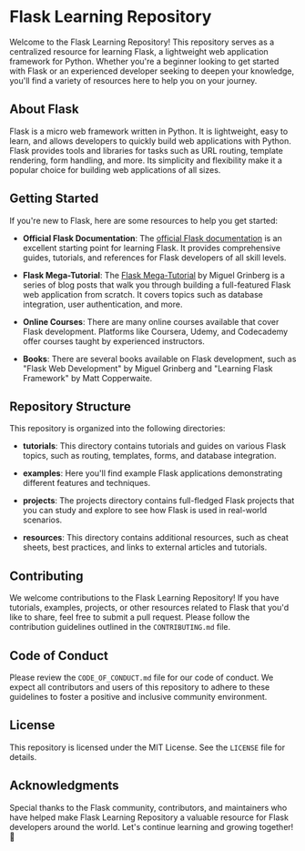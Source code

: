 # Flask Learning Repository

Welcome to the Flask Learning Repository! This repository serves as a centralized resource for learning Flask, a lightweight web application framework for Python. Whether you're a beginner looking to get started with Flask or an experienced developer seeking to deepen your knowledge, you'll find a variety of resources here to help you on your journey.

## About Flask

Flask is a micro web framework written in Python. It is lightweight, easy to learn, and allows developers to quickly build web applications with Python. Flask provides tools and libraries for tasks such as URL routing, template rendering, form handling, and more. Its simplicity and flexibility make it a popular choice for building web applications of all sizes.

## Getting Started

If you're new to Flask, here are some resources to help you get started:

- **Official Flask Documentation**: The [official Flask documentation](https://flask.palletsprojects.com/) is an excellent starting point for learning Flask. It provides comprehensive guides, tutorials, and references for Flask developers of all skill levels.

- **Flask Mega-Tutorial**: The [Flask Mega-Tutorial](https://blog.miguelgrinberg.com/post/the-flask-mega-tutorial-part-i-hello-world) by Miguel Grinberg is a series of blog posts that walk you through building a full-featured Flask web application from scratch. It covers topics such as database integration, user authentication, and more.

- **Online Courses**: There are many online courses available that cover Flask development. Platforms like Coursera, Udemy, and Codecademy offer courses taught by experienced instructors.

- **Books**: There are several books available on Flask development, such as "Flask Web Development" by Miguel Grinberg and "Learning Flask Framework" by Matt Copperwaite.

## Repository Structure

This repository is organized into the following directories:

- **tutorials**: This directory contains tutorials and guides on various Flask topics, such as routing, templates, forms, and database integration.

- **examples**: Here you'll find example Flask applications demonstrating different features and techniques.

- **projects**: The projects directory contains full-fledged Flask projects that you can study and explore to see how Flask is used in real-world scenarios.

- **resources**: This directory contains additional resources, such as cheat sheets, best practices, and links to external articles and tutorials.

## Contributing

We welcome contributions to the Flask Learning Repository! If you have tutorials, examples, projects, or other resources related to Flask that you'd like to share, feel free to submit a pull request. Please follow the contribution guidelines outlined in the `CONTRIBUTING.md` file.

## Code of Conduct

Please review the `CODE_OF_CONDUCT.md` file for our code of conduct. We expect all contributors and users of this repository to adhere to these guidelines to foster a positive and inclusive community environment.

## License

This repository is licensed under the MIT License. See the `LICENSE` file for details.

## Acknowledgments

Special thanks to the Flask community, contributors, and maintainers who have helped make Flask Learning Repository a valuable resource for Flask developers around the world. Let's continue learning and growing together! 🌟
